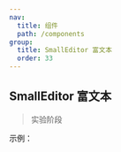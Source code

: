 ```yaml
---
nav:
  title: 组件
  path: /components
group:
  title: SmallEditor 富文本
  order: 33
---
```


## SmallEditor 富文本

> 实验阶段

示例：

<code src="./dome.tsx"></code>

<API />

